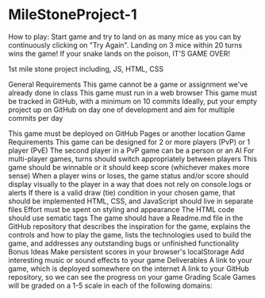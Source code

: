 # MileStoneProject-1
How to play:
Start game and try to land on as many mice as you can by continuously clicking on "Try Again". Landing on 3 mice within 20 turns wins the game!
If your snake lands on the poison, IT'S GAME OVER!



1st mile stone project including, JS, HTML, CSS

General Requirements
This game cannot be a game or assignment we've already done in class
This game must run in a web browser
This game must be tracked in GitHub, with a minimum on 10 commits
Ideally, put your empty project up on GitHub on day one of development and aim for multiple commits per day

This game must be deployed on GitHub Pages or another location
Game Requirements
This game can be designed for 2 or more players (PvP) or 1 player (PvE)
The second player in a PvP game can be a person or an AI
For multi-player games, turns should switch appropriately between players
This game should be winnable or it should keep score (whichever makes more sense)
When a player wins or loses, the game status and/or score should display visually to the player in a way that does not rely on console.logs or alerts
If there is a valid draw (tie) condition in your chosen game, that should be implemented
HTML, CSS, and JavaScript should live in separate files
Effort must be spent on styling and appearance
The HTML code should use sematic tags
The game should have a Readme.md file in the GitHub repository that describes the inspiration for the game, explains the controls and how to play the game, lists the technologies used to build the game, and addresses any outstanding bugs or unfinished functionality
Bonus Ideas
Make persistent scores in your browser's localStorage
Add interesting music or sound effects to your game
Deliverables
A link to your game, which is deployed somewhere on the internet
A link to your GitHub repository, so we can see the progress on your game
Grading Scale
Games will be graded on a 1-5 scale in each of the following domains:
